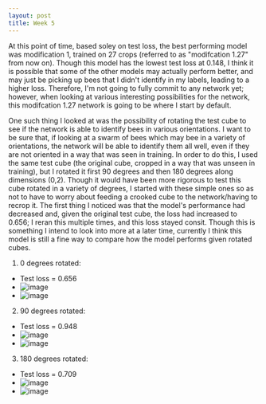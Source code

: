 ```yaml
---
layout: post
title: Week 5
---
```




At this point of time, based soley on test loss, the best performing model was modification 1, trained on 27 crops (referred to as "modifcation 1.27" from now on). Though this model has the lowest test loss at 0.148, I think it is possible that some of the other models may actually perform better, and may just be picking up bees that I didn't identify in my labels, leading to a higher loss. Therefore, I'm not going to fully commit to any network yet; however, when looking at various interesting possibilities for the network, this modifcation 1.27 network is going to be where I start by default.

One such thing I looked at was the possibility of rotating the test cube to see if the network is able to identify bees in various orientations. I want to be sure that, if looking at a swarm of bees which may bee in a variety of orientations, the network will be able to identify them all well, even if they are not oriented in a way that was seen in training. In order to do this, I used the same test cube (the original cube, cropped in a way that was unseen in training), but I rotated it first 90 degrees and then 180 degrees along dimensions (0,2). Though it would have been more rigorous to test this cube rotated in a variety of degrees, I started with these simple ones so as not to have to worry about feeding a crooked cube to the network/having to recrop it. The first thing I noticed was that the model's performance had decreased and, given the original test cube, the loss had increased to 0.656; I reran this multiple times, and this loss stayed consit. Though this is something I intend to look into more at a later time, currently I think this model is still a fine way to compare how the model performs given rotated cubes.

1) 0 degrees rotated:
- Test loss = 0.656
- ![image](https://github.com/Nina-mvH/Nina-mvH.github.io/assets/133538278/c811951b-2f37-4e43-969f-75ae4ef5827d)
- ![image](https://github.com/Nina-mvH/Nina-mvH.github.io/assets/133538278/e7ddbb22-cb1a-4dc9-9f92-2477164778b7)

2) 90 degrees rotated:
- Test loss = 0.948
- ![image](https://github.com/Nina-mvH/Nina-mvH.github.io/assets/133538278/317e957f-7c0e-4d9c-a9f2-1f49cc8f6273)
- ![image](https://github.com/Nina-mvH/Nina-mvH.github.io/assets/133538278/0c69c830-43db-4fe1-99fb-1df2b5a58955)

3) 180 degrees rotated:
- Test loss = 0.709
- ![image](https://github.com/Nina-mvH/Nina-mvH.github.io/assets/133538278/afa09738-2063-48ba-9b51-6840bcdf506a)
- ![image](https://github.com/Nina-mvH/Nina-mvH.github.io/assets/133538278/52c50dff-1647-455a-9657-3a4bd86e233d)







